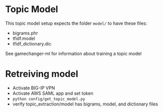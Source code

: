 # Topic Model
This topic model setup expects the folder `model/` to have these files:
- bigrams.phr
- tfidf.model
- tfidf_dictionary.dic

See gamechanger-ml for information about training a topic model

# Retreiving model
- Activate BIG-IP VPN
- Activate AWS SAML app and set token
- `python config/get_topic_model.py`
- verify topic_extraction/model has bigrams, model, and dictionary files